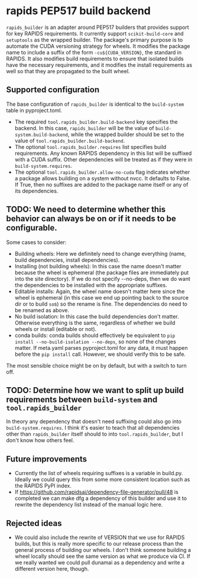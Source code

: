 # rapids PEP517 build backend

`rapids_builder` is an adapter around PEP517 builders that provides support for key RAPIDS requirements.
It currently support `scikit-build-core` and `setuptools` as the wrapped builder.
The package's primary purpose is to automate the CUDA versioning strategy for wheels.
It modifies the package name to include a suffix of the form `-cu${CUDA_VERSION}`, the standard in RAPIDS.
It also modifies build requirements to ensure that isolated builds have the necessary requirements, and it modifies the install requirements as well so that they are propagated to the built wheel.

## Supported configuration
The base configuration of `rapids_builder` is identical to the `build-system` table in pyproject.toml.
- The required `tool.rapids_builder.build-backend` key specifies the backend. In this case, `rapids_builder` will be the value of `build-system.build-backend`, while the wrapped builder should be set to the value of `tool.rapids_builder.build-backend`.
- The optional `tool.rapids_builder.requires` list specifies build requirements. Any known RAPIDS dependency in this list will be suffixed with a CUDA suffix. Other dependencies will be treated as if they were in `build-system.requires`.
- The optional `tool.rapids_builder.allow-no-cuda` flag indicates whether a package allows building on a system without nvcc. It defaults to False. If True, then no suffixes are added to the package name itself or any of its dependencies.

## TODO: We need to determine whether this behavior can always be on or if it needs to be configurable.
Some cases to consider:
- Building wheels: Here we definitely need to change everything (name, build dependencies, install dependencies).
- Installing (not building wheels): In this case the name doesn't matter because the wheel is ephemeral (the package files are immediately put into the site directory). If we do not specify --no-deps, then we do want the dependencies to be installed with the appropriate suffixes.
- Editable installs: Again, the wheel name doesn't matter here since the wheel is ephemeral (in this case we end up pointing back to the source dir or to build `so`s) so the rename is fine. The dependencies do need to be renamed as above.
- No build isolation: In this case the build dependencies don't matter. Otherwise everything is the same, regardless of whether we build wheels or install (editable or not).
- conda builds: conda builds should effectively be equivalent to `pip install --no-build-isolation --no-deps`, so none of the changes matter. If meta.yaml parses pyproject.toml for any data, it must happen before the `pip install` call. However, we should verify this to be safe.

The most sensible choice might be on by default, but with a switch to turn off.

## TODO: Determine how we want to split up build requirements between `build-system` and `tool.rapids_builder`

In theory any dependency that doesn't need suffixing could also go into `build-system.requires`.
I think it's easier to teach that all dependencies other than `rapids_builder` itself should to into `tool.rapids_builder`, but I don't know how others feel.

## Future improvements

- Currently the list of wheels requiring suffixes is a variable in build.py. Ideally we could query this from some more consistent location such as the RAPIDS PyPI index.
- If https://github.com/rapidsai/dependency-file-generator/pull/48 is completed we can make dfg a dependency of this builder and use it to rewrite the dependency list instead of the manual logic here.

## Rejected ideas

- We could also include the rewrite of VERSION that we use for RAPIDS builds, but this is really more specific to our release process than the general process of building our wheels. I don't think someone building a wheel locally should see the same version as what we produce via CI. If we really wanted we could pull dunamai as a dependency and write a different version here, though.
